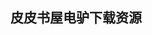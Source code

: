 ## 皮皮书屋电驴下载资源 

[Windows Azure and ASP.NET MVC Migration.pdf]: (ed2k://|file|Windows%20Azure%20and%20ASP.NET%20MVC%20Migration.pdf|9939186|4be8f25ed1f75032878973bfcfc34649|h=p4rb6ct72pjgqjymz36xwk46na4cwsbh|/)

[Android Database Programming.pdf]: (ed2k://|file|Android%20Database%20Programming.pdf|3180614|9e472614d627588f7b25eecaaf24e821|h=x5k7ulpneaexp4aewc4atpi5oyjud2c3|/)

[Data Mining Techniques for the Life Sciences.pdf]: (ed2k://|file|Data%20Mining%20Techniques%20for%20the%20Life%20Sciences.pdf|9252835|462ffc75c776c11715b8350748b13966|h=nlmwhh37wmdzitn4mafijjwilxsnikyv|/)

[Flask Web Development.pdf]: (ed2k://|file|Flask%20Web%20Development.pdf|8864692|1afeaab919c0ce557c753627c39194cd|h=aujon45czaf6phloodcrwpjzfzcqny4u|/)

[Encyclopedia of Parallel Computing.pdf]: (ed2k://|file|Encyclopedia%20of%20Parallel%20Computing.pdf|39178166|5e557760acfa4d5b24b2b5b7f1f9bc18|h=5h77y3krjz2cpxkzskhppg5ykgqfso6e|/)

[The Book of Wireless_ A Painless Guide to Wi-Fi and Broadband Wireless.pdf]: (ed2k://|file|The%20Book%20of%20Wireless_%20A%20Painless%20Guide%20to%20Wi-Fi%20and%20Broadband%20Wireless.pdf|11137984|02147cf20ec450f6769b18815c8bccf5|h=hxj7jvrfwnhpfha3nply6bjjjjzaqcjk|/)

[Android NDK Beginner’s Guide.pdf]: (ed2k://|file|Android%20NDK%20Beginner%E2%80%99s%20Guide.pdf|8682853|57540b13a17a89ff1d6f02c9ccd5ed95|h=hiaxrgg52m35lqna67zvxslrd6hrrgob|/)

[Dependency Injection in .NET.pdf]: (ed2k://|file|Dependency%20Injection%20in%20.NET.pdf|12779327|541ba0c50858bfb3989b8c2e0dbbb049|h=fprkkgk4y2ncmtpy4l3y6rymk4xqsrbz|/)

[The Next 100 Years_ A Forecast for the 21st Century.pdf]: (ed2k://|file|The%20Next%20100%20Years_%20A%20Forecast%20for%20the%2021st%20Century.pdf|8133708|b99f3eaf64448222937614bd5c51007f|h=y34fekqrmkeu5b2wq64fhe77fqkerkao|/)

[Webbots, Spiders, and Screen Scrapers_ A Guide to Developing Internet Agents with PHP_CURL.chm]: (ed2k://|file|Webbots%2C%20Spiders%2C%20and%20Screen%20Scrapers_%20A%20Guide%20to%20Developing%20Internet%20Agents%20with%20PHP_CURL.chm|2424371|8c5c0e706dbc2abc10174edec8db9bfa|h=b6pm6763tkjtfaqjisfdykvg6qopqgtz|/)

[Beginning Drupal 7.pdf]: (ed2k://|file|Beginning%20Drupal%207.pdf|10745697|08b0abe5390e38abc7ef30db6fb5a983|h=6e4smnqeieoh7bitrjmylksxfo4tvyxq|/)

[Head First 2D Geometry.pdf]: (ed2k://|file|Head%20First%202D%20Geometry.pdf|22446602|7db8cb4a4958532f65d581e6cd0a8105|h=cgmitqjshifanatbtfsen5qvtbog3wdq|/)

[数字图像处理_Java编程与实验.pdf]: (ed2k://|file|%E6%95%B0%E5%AD%97%E5%9B%BE%E5%83%8F%E5%A4%84%E7%90%86_Java%E7%BC%96%E7%A8%8B%E4%B8%8E%E5%AE%9E%E9%AA%8C.pdf|27804100|afd3a217eb42b7095a42b2ad6598fea9|h=pae7nkfo732jg4yje5gyd4zptjcddxfy|/)

[Data Structures And Algorithm Analysis in C (2nd Edition).chm]: (ed2k://|file|Data%20Structures%20And%20Algorithm%20Analysis%20in%20C%20%282nd%20Edition%29.chm|2434374|42c8679655322e41c882cf15236f7856|h=irdiyaghtvgtol6uujnzneslkyiqykze|/)

[Spring Live.pdf]: (ed2k://|file|Spring%20Live.pdf|0|31d6cfe0d16ae931b73c59d7e0c089c0|h=3i42h3s6nnfq2msvx7xzkyayscx5qbyj|/)

[TCP_IP 详解, 卷2.pdf]: (ed2k://|file|TCP_IP%20%E8%AF%A6%E8%A7%A3%2C%20%E5%8D%B72.pdf|30229342|5b991acfaab938fb09bbc315ab1407e7|h=vaib7tiabt5ja52xar27skb566u5zdyg|/)

[Automated Planning_ Theory & Practice.pdf]: (ed2k://|file|Automated%20Planning_%20Theory%20%26%20Practice.pdf|39660363|2b413b160b7f4129e47bce4b70852a77|h=uhndif7ifcoapqpqey7vx3xdobq337dc|/)

[Designing with Progressive Enhancement.pdf]: (ed2k://|file|Designing%20with%20Progressive%20Enhancement.pdf|15993506|6e0a88cda91b12a47411ec0fd2300d15|h=oi5h2dmpucgh4ymwwvemkeluyz6e5hav|/)

[The CWEB System of Structured Documentation.pdf]: (ed2k://|file|The%20CWEB%20System%20of%20Structured%20Documentation.pdf|6734327|e61191fa4e8872559393fa306cec7509|h=j4n426gppdovy5sxzpuvntfkieiim3wv|/)

[The Nature of Code_ Simulating Natural Systems with Processing.pdf]: (ed2k://|file|The%20Nature%20of%20Code_%20Simulating%20Natural%20Systems%20with%20Processing.pdf|22032302|b14268b377d46be913d169772de594c6|h=uttrn6m4isl63a5erwestkgiozpqt7vr|/)

[Linear System Theory.pdf]: (ed2k://|file|Linear%20System%20Theory.pdf|2189469|7e46f2626ed02b3dd37e7eac100c2121|h=rj32wk5ukxu77f5plmqutq7zlcs5qiyc|/)

[Windows用户态程序高效排错.pdf]: (ed2k://|file|Windows%E7%94%A8%E6%88%B7%E6%80%81%E7%A8%8B%E5%BA%8F%E9%AB%98%E6%95%88%E6%8E%92%E9%94%99.pdf|2019166|55bb7a39cb11abd9ad69b69d366ee956|h=dednw7iohbgffw4rpyx4xvewwlnyqod6|/)

[C Pocket Reference.chm]: (ed2k://|file|C%20Pocket%20Reference.chm|210778|5690711d6258fe50665a2a397d7bbb24|h=t7by4uwqkxouejrkbecoiejjxxbs3so4|/)

[Service Oriented Architecture Field Guide for Executives.pdf]: (ed2k://|file|Service%20Oriented%20Architecture%20Field%20Guide%20for%20Executives.pdf|2846148|ff7dbf4248db696d009562d11aea82b2|h=abkx437ydnvnk6qblgvxdwwywmqdfu3t|/)

[从算法设计到硬线逻辑的实现.pdf]: (ed2k://|file|%E4%BB%8E%E7%AE%97%E6%B3%95%E8%AE%BE%E8%AE%A1%E5%88%B0%E7%A1%AC%E7%BA%BF%E9%80%BB%E8%BE%91%E7%9A%84%E5%AE%9E%E7%8E%B0.pdf|3324983|4ec27a62ad171c862cb4ca1afc36c5e2|h=hg7grcivcedzkgeecixvcxhc7k5nmily|/)

[Using the HTML5 Filesystem API.pdf]: (ed2k://|file|Using%20the%20HTML5%20Filesystem%20API.pdf|1699612|8153c3be289ca3355fe34f506f24c323|h=ouetxtcateyzu5r4kezzekhtaxpuvnyp|/)

[Python Data Visualization Cookbook.pdf]: (ed2k://|file|Python%20Data%20Visualization%20Cookbook.pdf|15346940|051ba182f28b103f3299877ae5820196|h=bgl24ko4dkyekugea5gxvtcxbtnovptc|/)

[Speech  and Language Processing (2nd Edition).pdf]: (ed2k://|file|Speech%20%20and%20Language%20Processing%20%282nd%20Edition%29.pdf|16745803|f7c20a47afced45a08d71326b5815736|h=d5bil7kfenq5bysyflvr3zq7arl2jmam|/)

[Professional Cross-Platform Mobile Development in C#.pdf]: (ed2k://|file|Professional%20Cross-Platform%20Mobile%20Development%20in%20C%23.pdf|21912416|1c9d6da486087878b0d94db0cc9f7b71|h=4b6j7rqlwlhda2pw3guail6jedng5ae6|/)

[Migrating to Android for iOS Developers.pdf]: (ed2k://|file|Migrating%20to%20Android%20for%20iOS%20Developers.pdf|15234682|0eee699ea4b46286329913ed14ee6b79|h=pjtsrlkupmroffw23qpv5q264ev6fzd6|/)

[LPIC-2_ Linux Professional Institute Certification Study Guide.pdf]: (ed2k://|file|LPIC-2_%20Linux%20Professional%20Institute%20Certification%20Study%20Guide.pdf|7957017|e7d0f33bb14bad2c7197688ef5357d56|h=2acrgjqgvs36ovklrhzbhcs362m5rlen|/)

[Wireless Mobile Internet Security, Second Edition.pdf]: (ed2k://|file|Wireless%20Mobile%20Internet%20Security%2C%20Second%20Edition.pdf|2905300|b9c6a7f5d975876f389994d7c3378a34|h=enh567imtrxgb46nyzbpx4pbrodsxjsm|/)

[Digital Modeling.pdf]: (ed2k://|file|Digital%20Modeling.pdf|20048024|fe5cda026ce7277cf25623d06e3842e5|h=wvvf7i42ga4qvnnxdutxpv4iqrpir25x|/)

[CPP Primer Code.zip]: (ed2k://|file|CPP%20Primer%20Code.zip|189541|6b2af02bccf08770403dcefb0fddf0f8|h=knh4xtkegavoro2vahqjkxs3jqftyagm|/)

[How We Got Here.pdf]: (ed2k://|file|How%20We%20Got%20Here.pdf|934811|3475d5d1c404f9a5c9601ecb93d67866|h=nifgzzvalqq7t564mn42zbxdknzszlab|/)

[Practical Programming, 2nd Edition (EPUB).pdf]: (ed2k://|file|Practical%20Programming%2C%202nd%20Edition%20%28EPUB%29.pdf|5927387|ab7f40e5e0e0e38401a172905a52b312|h=gefwrlr4n5yhdng3r3jvsmzmtlt6m6ul|/)

[Jython 程序设计.pdf]: (ed2k://|file|Jython%20%E7%A8%8B%E5%BA%8F%E8%AE%BE%E8%AE%A1.pdf|8255917|a6389fc573d99daeb4c1ad3b3d6c3607|h=n7kvsqfxfavszsjqhypcijsa6kx7yerl|/)

[Even Faster Web Sites_ Performance Best Practices for Web Developers.pdf]: (ed2k://|file|Even%20Faster%20Web%20Sites_%20Performance%20Best%20Practices%20for%20Web%20Developers.pdf|3610929|f2a9307c996be31da404dc563fd1ca3b|h=htpqrdna5nczfojevt2v45acqhkl2anj|/)

[Implementing SAP ERP Sales And Distribution.pdf]: (ed2k://|file|Implementing%20SAP%20ERP%20Sales%20And%20Distribution.pdf|28120722|f96bd1bdf1beb8130b955e71adb2d237|h=3d3s7askkxsy3273qt4c4yevrrng7oxw|/)

[Programming Hive.pdf]: (ed2k://|file|Programming%20Hive.pdf|7392711|6148b07a81f56f1fee3239d6d827d029|h=qp7uf4ne3otwmzsgyzasdewa6knqwq5x|/)

[Hadoop Operations.pdf]: (ed2k://|file|Hadoop%20Operations.pdf|2343612|98996852f656dd98ea435397ee6dafe7|h=d3xct6btrto663vp7cdlrufpfd5ohzbl|/)

[Hadoop权威指南(第2版).pdf]: (ed2k://|file|Hadoop%E6%9D%83%E5%A8%81%E6%8C%87%E5%8D%97%28%E7%AC%AC2%E7%89%88%29.pdf|32198862|402a484d00251cfa3701cb0a73d284cf|h=lqsktjr4qo26lpvkk7y5lu37hanoci5o|/)

[MapReduce Design Patterns.pdf]: (ed2k://|file|MapReduce%20Design%20Patterns.pdf|4065045|bdb872e958a77de632b6888c09b43d3b|h=dphqrdjebuymyvjmqlfyyfgtsktlqq45|/)

[Hadoop Real-World Solutions Cookbook.pdf]: (ed2k://|file|Hadoop%20Real-World%20Solutions%20Cookbook.pdf|2220019|66d2fca0c6aeb94faf52c17b1e4d6308|h=ih4revlavhgh4tvmkr27sm6ge2bqok73|/)

[人人都是产品经理.pdf]: (ed2k://|file|%E4%BA%BA%E4%BA%BA%E9%83%BD%E6%98%AF%E4%BA%A7%E5%93%81%E7%BB%8F%E7%90%86.pdf|47569186|423aa4a98f55b402ab9d54b19f319456|h=so3kepnjbaoxzo7wc3uk2ppwnibzddpv|/)

[The Definitive Guide to JasperReprots.pdf]: (ed2k://|file|The%20Definitive%20Guide%20to%20JasperReprots.pdf|1669421|5c2759280b3e700f1f8226e48b16f51b|h=aze3ks5ijp327uhdmx4yq6fa4byrqow4|/)

[The Official Ubuntu Book, 7th Edition.pdf]: (ed2k://|file|The%20Official%20Ubuntu%20Book%2C%207th%20Edition.pdf|11159927|798d9c9adc12ffd4c83c2add3dcf5b94|h=g3uchu4m4zaabr225xq6fris57oosuoc|/)

[Defend I.T._ Security by Example.chm]: (ed2k://|file|Defend%20I.T._%20Security%20by%20Example.chm|1395360|c1ffeb5baede010b597440105c5fbd28|h=3akadyxzaqb7u4yv4nnlno5xtkyzrcvv|/)

[Linux© Troubleshooting for System Administrators and Power Users.chm]: (ed2k://|file|Linux%C2%A9%20Troubleshooting%20for%20System%20Administrators%20and%20Power%20Users.chm|4259091|7abfef9aaabcaa15670eebd682196b4b|h=o7dh6afsmi2yo2iqq4ps6dvsu5ew5obp|/)

[Photoshop CS4 All-in-One For Dummies.pdf]: (ed2k://|file|Photoshop%20CS4%20All-in-One%20For%20Dummies.pdf|42432733|ad06c097718a0dc3505dc94678414c6f|h=umfpvfcparnpsjerwdkhhfjorlxrkrjj|/)

[Speaking in Styles_ Fundamentals of CSS for Web Designers.pdf]: (ed2k://|file|Speaking%20in%20Styles_%20Fundamentals%20of%20CSS%20for%20Web%20Designers.pdf|18790319|d56c88ae50e00492c60db3465a0311ef|h=5kes2ij4rb535vof5lafonhjxz6w5iw5|/)

[Microsoft Windows Internals, 4th Edition.pdf]: (ed2k://|file|Microsoft%20Windows%20Internals%2C%204th%20Edition.pdf|9904466|94342e3b80948ef9767751739dfa9d72|h=xij6gpskzi2hyzfjaznqgp3shxisdkxc|/)

[Ace the Programming Interview.pdf]: (ed2k://|file|Ace%20the%20Programming%20Interview.pdf|4318824|b02e765dd3cfe4a7a6dc79c1c9a5e1e8|h=43asgr4kq4it2pkzdi2u62h5liyzpq6r|/)

[CompTIA Linux+ Certification Study Guide (2009 Exam)_ Exam XK0-003.pdf]: (ed2k://|file|CompTIA%20Linux%2B%20Certification%20Study%20Guide%20%282009%20Exam%29_%20Exam%20XK0-003.pdf|5445399|633dfb6f8525ff00802a578af98d321c|h=sixth4qdws4yfaoqssknxy6ol6wbwq7d|/)

[ActionScript 3.0 Bible, 2nd Edition.pdf]: (ed2k://|file|ActionScript%203.0%20Bible%2C%202nd%20Edition.pdf|13046660|59e7953de48a835b88eae053ef619b34|h=ogiysgvlkftxwu7vei2ki6hsnw2augcl|/)

[Visual.Basic.NET程序设计教程.pdf]: (ed2k://|file|Visual.Basic.NET%E7%A8%8B%E5%BA%8F%E8%AE%BE%E8%AE%A1%E6%95%99%E7%A8%8B.pdf|5830144|5a0f155302d9f299aa0b6dd5934c84af|h=fqiy3r64d7wjkf4ixetv4udvkb5zkjxp|/)

[Network Analysis Using Wireshark Cookbook.pdf]: (ed2k://|file|Network%20Analysis%20Using%20Wireshark%20Cookbook.pdf|20095109|110cb7a4e89ccfef0b1f9bf60bf444bd|h=dxms34tkwe5oksenrs6mqis6u7d33qkv|/)

[Algebraic and Numeric Biology.pdf]: (ed2k://|file|Algebraic%20and%20Numeric%20Biology.pdf|3329215|6588ce4b679cabe315605d10a7b69dd4|h=ebe4zbimz47ciaqm57ozvb4hgabrbpal|/)

[Compiler Construction Using Java, JavaCC, and Yacc.pdf]: (ed2k://|file|Compiler%20Construction%20Using%20Java%2C%20JavaCC%2C%20and%20Yacc.pdf|45518493|ac445e96f3299d9fbb5eaa034f54de41|h=f3h6gni5memleqofcufr5idqqams7cw2|/)

[Professional SharePoint 2010 Branding and User Interface Design.pdf]: (ed2k://|file|Professional%20SharePoint%202010%20Branding%20and%20User%20Interface%20Design.pdf|38008662|fe8619a8885a413cbb5a193c6cc1343e|h=rlyy5yx7gqctutw7z33gand2ttgtyhkm|/)

[Handbook of Research on Wireless Security.pdf]: (ed2k://|file|Handbook%20of%20Research%20on%20Wireless%20Security.pdf|20108895|f3dbfdade29fb349d51b9e0c535b6a93|h=nshwy3xdekdk5bngzzyhcqx2umgqyqae|/)

[The Swift Programming Language 中文完整版（CocoaChina精校）.pdf]: (ed2k://|file|The%20Swift%20Programming%20Language%20%E4%B8%AD%E6%96%87%E5%AE%8C%E6%95%B4%E7%89%88%EF%BC%88CocoaChina%E7%B2%BE%E6%A0%A1%EF%BC%89.pdf|14081117|05fd149fbf3045625052ce3aec417424|h=xyyiaxutn24g2co4ymuiiunounjkevjb|/)

[Information Storage and Management, 2nd Edition.pdf]: (ed2k://|file|Information%20Storage%20and%20Management%2C%202nd%20Edition.pdf|15739524|99e57f362474ae7ee6e7bd531fdd8b7d|h=d5d2qdxe2uwk2ulfbnsw2og6ekkb54jf|/)

[Replication_ Theory and Practice.pdf]: (ed2k://|file|Replication_%20Theory%20and%20Practice.pdf|3095848|acb883780750af72b957cf5997e3976a|h=vfbzxy3udbggv3fecp7gemjsiwyxuzko|/)

[Microsoft Office 2010 Inside Out.pdf]: (ed2k://|file|Microsoft%20Office%202010%20Inside%20Out.pdf|40702003|a30e24fa0a9afe98e39bc844bc51fc77|h=ozrrdtot4bbmajtomavr3z56m72g4fe5|/)

[Certified Programs and Proofs.pdf]: (ed2k://|file|Certified%20Programs%20and%20Proofs.pdf|4372496|aac0a60920f93145da535151c06b820f|h=qcj3ye3aril5flsmp2j7l2fg6en2wxec|/)

[Revit.Architecture.2010.No.Experience.Required.pdf.pdf]: (ed2k://|file|Revit.Architecture.2010.No.Experience.Required.pdf.pdf|35804566|b525c9cd1866a1a14a1ada98f18c68bf|h=3lmccmi3uvq27evg4kxzfbpx5xwdld2c|/)

[Dreamweaver 3宝典.zip]: (ed2k://|file|Dreamweaver%203%E5%AE%9D%E5%85%B8.zip|34128719|5483023d4d23fbfb426d70d4b91c568f|h=lpaxii23jce5k6jlmfnvltiiacnpy7rt|/)

[Extending jQuery (EPUB).pdf]: (ed2k://|file|Extending%20jQuery%20%28EPUB%29.pdf|7987701|96eccba5be84adb2ceaf307a290360b2|h=qbz63af6aayk6b2f3vpeejhcxycca5ko|/)

[Digital Libraries.pdf]: (ed2k://|file|Digital%20Libraries.pdf|30810826|27dd78a65e300843056b5e4becc25dd7|h=zzhonichsnyp6m3oj2evlr4fdlsam2oy|/)

[The Old New Thing.pdf]: (ed2k://|file|The%20Old%20New%20Thing.pdf|7172680|d4f5cfd1114516e442305327d726696a|h=iiiss22hogt5qf32gtoukg7nmzhidpys|/)

[Routing first-step.chm]: (ed2k://|file|Routing%20first-step.chm|5319301|0d6dc9d943282ff8f902c9a52558655f|h=blz45ef3omjhc6ebo7rtdg4ryi4ufr5c|/)

[Foundation ASP for Dreamweaver 8.pdf]: (ed2k://|file|Foundation%20ASP%20for%20Dreamweaver%208.pdf|12046938|7444f7a1e4065e203f79774d6d1bff8d|h=wcgstabt7o4yqolxcy3goi7pchic3kdv|/)

[JavaScript模式.pdf]: (ed2k://|file|JavaScript%E6%A8%A1%E5%BC%8F.pdf|14340344|9a4c5cae79f27e797f708b7aef6ac22a|h=ediqkwhpm5fawhjhcc6yw4lzrcriam3v|/)

[The Microsoft Expression Web Developer’s Guide to ASP.NET 3.5.chm]: (ed2k://|file|The%20Microsoft%20Expression%20Web%20Developer%E2%80%99s%20Guide%20to%20ASP.NET%203.5.chm|34203783|77a0e3fa8cec51b9bf5ecfaf17135391|h=fy55i3goj4ixxmuotfgggq6fhsoecdug|/)

[Mac OS X Advanced Development Techniques.chm]: (ed2k://|file|Mac%20OS%20X%20Advanced%20Development%20Techniques.chm|5052413|e55d11e8f769ac0e201500a13db74634|h=64eza65u2nv3bgjwsdnxqx43uuwqdpqu|/)

[数据库性能调优.原理与技术.pdf]: (ed2k://|file|%E6%95%B0%E6%8D%AE%E5%BA%93%E6%80%A7%E8%83%BD%E8%B0%83%E4%BC%98.%E5%8E%9F%E7%90%86%E4%B8%8E%E6%8A%80%E6%9C%AF.pdf|15831264|e368eb48a712353f4fa537f6709e2e16|h=ldbsunbwpb2b7234hmnrlcxf63krsxry|/)

[PHP 5 Power Programming.pdf]: (ed2k://|file|PHP%205%20Power%20Programming.pdf|9850805|9d9ef74719f990a28cad3bee03d50353|h=c47qlmno2ehij6dklo6gi54mmbvwyrto|/)

[eCommerce in the Cloud_ Bringing Elasticity to eCommerce.pdf]: (ed2k://|file|eCommerce%20in%20the%20Cloud_%20Bringing%20Elasticity%20to%20eCommerce.pdf|19492893|5502aefc082d1bc661b300ee5c908d34|h=x4euemcguxmdbj536txdyvgo45gktpc6|/)

[Microsoft Visual Studio 2008 Unleashed.pdf]: (ed2k://|file|Microsoft%20Visual%20Studio%202008%20Unleashed.pdf|78639272|60276cda37bfaa44da94f79549e7a15d|h=e4d42kohrteda6usjsut7vct4hcvzh5i|/)

